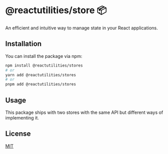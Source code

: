 # @reactutilities/store 📦

An efficient and intuitive way to manage state in your React applications.

## Installation

You can install the package via npm:

```bash
npm install @reactutilities/stores
# or
yarn add @reactutilities/stores
# or
pnpm add @reactutilities/stores
```

## Usage

This package ships with two stores with the same API but different ways of implementing it.



## License

[MIT](https://choosealicense.com/licenses/mit/)

